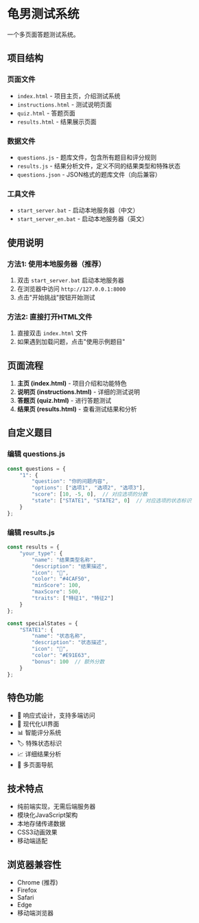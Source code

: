 # 龟男测试系统

一个多页面答题测试系统。

## 项目结构

### 页面文件
- `index.html` - 项目主页，介绍测试系统
- `instructions.html` - 测试说明页面
- `quiz.html` - 答题页面
- `results.html` - 结果展示页面

### 数据文件
- `questions.js` - 题库文件，包含所有题目和评分规则
- `results.js` - 结果分析文件，定义不同的结果类型和特殊状态
- `questions.json` - JSON格式的题库文件（向后兼容）

### 工具文件
- `start_server.bat` - 启动本地服务器（中文）
- `start_server_en.bat` - 启动本地服务器（英文）

## 使用说明

### 方法1: 使用本地服务器（推荐）
1. 双击 `start_server.bat` 启动本地服务器
2. 在浏览器中访问 `http://127.0.0.1:8000`
3. 点击"开始挑战"按钮开始测试

### 方法2: 直接打开HTML文件
1. 直接双击 `index.html` 文件
2. 如果遇到加载问题，点击"使用示例题目"

## 页面流程

1. **主页 (index.html)** - 项目介绍和功能特色
2. **说明页 (instructions.html)** - 详细的测试说明
3. **答题页 (quiz.html)** - 进行答题测试
4. **结果页 (results.html)** - 查看测试结果和分析

## 自定义题目

### 编辑 questions.js
```javascript
const questions = {
    "1": {
        "question": "你的问题内容",
        "options": ["选项1", "选项2", "选项3"],
        "score": [10, -5, 0],  // 对应选项的分数
        "state": ["STATE1", "STATE2", 0]  // 对应选项的状态标识
    }
};
```

### 编辑 results.js
```javascript
const results = {
    "your_type": {
        "name": "结果类型名称",
        "description": "结果描述",
        "icon": "🎯",
        "color": "#4CAF50",
        "minScore": 100,
        "maxScore": 500,
        "traits": ["特征1", "特征2"]
    }
};

const specialStates = {
    "STATE1": {
        "name": "状态名称",
        "description": "状态描述",
        "icon": "💫",
        "color": "#E91E63",
        "bonus": 100  // 额外分数
    }
};
```

## 特色功能

- 📱 响应式设计，支持多端访问
- 🎨 现代化UI界面
- 📊 智能评分系统
- 🏷️ 特殊状态标识
- 📈 详细结果分析
- 🔄 多页面导航

## 技术特点

- 纯前端实现，无需后端服务器
- 模块化JavaScript架构
- 本地存储传递数据
- CSS3动画效果
- 移动端适配

## 浏览器兼容性

- Chrome (推荐)
- Firefox
- Safari
- Edge
- 移动端浏览器
